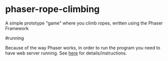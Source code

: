 # phaser-rope-climbing
A simple prototype "game" where you climb ropes, written using the Phaser Framework

#running

Because of the way Phaser works, in order to run the program you need to have web server running. See [here](https://phaser.io/tutorials/getting-started/part2) for details/instructions.
